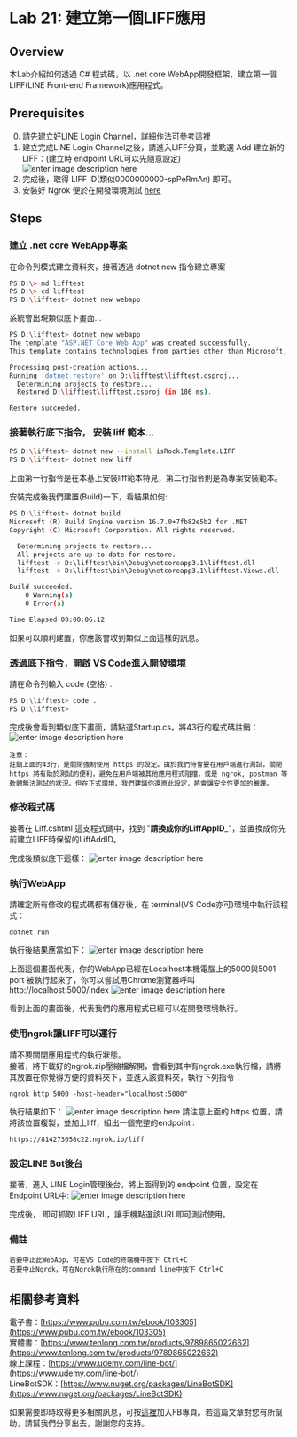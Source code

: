 Lab 21: 建立第一個LIFF應用
===
## Overview

本Lab介紹如何透過 C# 程式碼，以 .net core WebApp開發框架，建立第一個LIFF(LINE Front-end Framework)應用程式。

## Prerequisites
0. 請先建立好LINE Login Channel，詳細作法可[參考這裡](https://developers.line.biz/en/docs/liff/getting-started/#creating-a-provider-and-channel)
1.  建立完成LINE Login Channel之後，請進入LIFF分頁，並點選 Add 建立新的LIFF：(建立時 endpoint URL可以先隨意設定)
![enter image description here](https://i.imgur.com/d0gshyi.png)
2. 完成後，取得 LIFF ID(類似0000000000-spPeRmAn) 即可。
3. 安裝好 Ngrok 便於在開發環境測試 [here](https://ngrok.com/)  

## Steps

### 建立 .net core WebApp專案
在命令列模式建立資料夾，接著透過 dotnet new 指令建立專案
```bash
PS D:\> md lifftest
PS D:\> cd lifftest
PS D:\lifftest> dotnet new webapp
```
系統會出現類似底下畫面...
```bash
PS D:\lifftest> dotnet new webapp  
The template "ASP.NET Core Web App" was created successfully.
This template contains technologies from parties other than Microsoft, see https://aka.ms/aspnetcore/3.1-third-party-notices for details.

Processing post-creation actions...
Running 'dotnet restore' on D:\lifftest\lifftest.csproj...
  Determining projects to restore...
  Restored D:\lifftest\lifftest.csproj (in 186 ms).

Restore succeeded.
```

### 接著執行底下指令， 安裝 liff 範本...
```bash
PS D:\lifftest> dotnet new --install isRock.Template.LIFF 
PS D:\lifftest> dotnet new liff
```
上面第一行指令是在本基上安裝liff範本特見，第二行指令則是為專案安裝範本。

安裝完成後我們建置(Build)一下，看結果如何:
```bash
PS D:\lifftest> dotnet build
Microsoft (R) Build Engine version 16.7.0+7fb82e5b2 for .NET
Copyright (C) Microsoft Corporation. All rights reserved.

  Determining projects to restore...
  All projects are up-to-date for restore.
  lifftest -> D:\lifftest\bin\Debug\netcoreapp3.1\lifftest.dll
  lifftest -> D:\lifftest\bin\Debug\netcoreapp3.1\lifftest.Views.dll

Build succeeded.
    0 Warning(s)
    0 Error(s)

Time Elapsed 00:00:06.12
```
如果可以順利建置，你應該會收到類似上面這樣的訊息。

### 透過底下指令，開啟 VS Code進入開發環境
請在命令列輸入 code (空格) .
```bash
PS D:\lifftest> code .
PS D:\lifftest>
```
完成後會看到類似底下畫面，請點選Startup.cs，將43行的程式碼註銷：
![enter image description here](https://i.imgur.com/8iU0Nr1.png)

```
注意：
註銷上面的43行，是關閉強制使用 https 的設定。由於我們待會要在用戶端進行測試，關閉 https 將有助於測試的便利，避免在用戶端被其他應用程式阻擋，或是 ngrok, postman 等軟體無法測試的狀況。但在正式環境，我們建議你還原此設定，將會讓安全性更加的嚴謹。
```
###  修改程式碼

接著在  Liff.cshtml 這支程式碼中，找到 "____請換成你的LiffAppID_____"，並置換成你先前建立LIFF時保留的LiffAddID。

完成後類似底下這樣：
![enter image description here](https://i.imgur.com/05Z3b8E.png)

### 執行WebApp
請確定所有修改的程式碼都有儲存後，在 terminal(VS Code亦可)環境中執行該程式：
```dos
dotnet run
```
執行後結果應當如下：
![enter image description here](https://i.imgur.com/0O1zI3C.png)

上面這個畫面代表，你的WebApp已經在Localhost本機電腦上的5000與5001 port 被執行起來了，你可以嘗試用Chrome瀏覽器呼叫  http://localhost:5000/index 
![enter image description here](https://i.imgur.com/vjODN3s.png)

看到上面的畫面後，代表我們的應用程式已經可以在開發環境執行。

### 使用ngrok讓LIFF可以運行
請不要關閉應用程式的執行狀態。  
接著，將下載好的ngrok.zip壓縮檔解開，會看到其中有ngrok.exe執行檔，請將其放置在你覺得方便的資料夾下，並進入該資料夾，執行下列指令：
```dos
ngrok http 5000 -host-header="localhost:5000"
```
執行結果如下：
![enter image description here](https://i.imgur.com/0PXeu6J.png)
請注意上面的 https 位置，請將該位置複製，並加上liff，組出一個完整的endpoint :
```
https://814273058c22.ngrok.io/liff
```

### 設定LINE Bot後台
接著，進入 LINE Login管理後台，將上面得到的 endpoint 位置，設定在Endpoint URL中:
![enter image description here](https://i.imgur.com/9H0U5wb.png)

完成後， 即可抓取LIFF URL，讓手機點選該URL即可測試使用。

### 備註
```
若要中止此WebApp，可在VS Code的終端機中按下 Ctrl+C    
若要中止Ngrok，可在Ngrok執行所在的command line中按下 Ctrl+C
```

相關參考資料
---
電子書：[https://www.pubu.com.tw/ebook/103305](https://www.pubu.com.tw/ebook/103305)  
實體書：[https://www.tenlong.com.tw/products/9789865022662](https://www.tenlong.com.tw/products/9789865022662)  
線上課程：[https://www.udemy.com/line-bot/](https://www.udemy.com/line-bot/)  
LineBotSDK：[https://www.nuget.org/packages/LineBotSDK](https://www.nuget.org/packages/LineBotSDK)  

如果需要即時取得更多相關訊息，可按[這裡](https://www.facebook.com/DotNetWalker/)加入FB專頁。若這篇文章對您有所幫助，請幫我們分享出去，謝謝您的支持。

